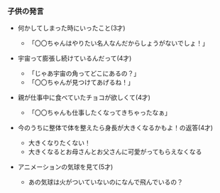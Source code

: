 ### 子供の発言
* 何かしてしまった時にいったこと(3才)
  * 「〇〇ちゃんはやりたい名人なんだからしょうがないでしょ！」

* 宇宙って膨張し続けているんだって(4才)
  * 「じゃあ宇宙の角ってどこにあるの？」 
  * 「〇〇ちゃんが見つけてあげるね！」

* 親が仕事中に食べていたチョコが欲しくて(4才)
  * 「〇〇ちゃんも仕事したくなってきちゃったなぁ」

* 今のうちに整体で体を整えたら身長が大きくなるかもよ！の返答(4才)
  * 大きくなりたくない！
  * 大きくなるとお母さんとお父さんに可愛がってもらえなくなる

* アニメーションの気球を見て(5才)
  * あの気球は火がついていないのになんで飛んでいるの？
